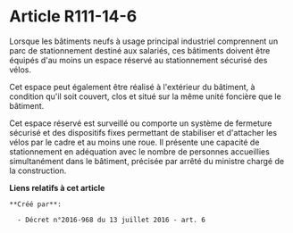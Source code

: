 # Article R111-14-6

Lorsque  les bâtiments neufs à usage principal industriel comprennent un parc de  stationnement destiné aux salariés, ces
bâtiments doivent être équipés  d'au moins un espace réservé au stationnement sécurisé des vélos. 

Cet espace peut également être réalisé à l'extérieur du bâtiment, à  condition qu'il soit couvert, clos et situé sur la même
unité foncière  que le bâtiment. 

Cet espace réservé est surveillé  ou comporte un système de fermeture sécurisé et des dispositifs fixes  permettant de
stabiliser et d'attacher les vélos par le cadre et au  moins une roue. Il présente une capacité de stationnement en
adéquation  avec le nombre de personnes accueillies simultanément dans le bâtiment,  précisée par arrêté du ministre chargé
de la construction.

**Liens relatifs à cet article**

	**Créé par**:

	  - Décret n°2016-968 du 13 juillet 2016 - art. 6
